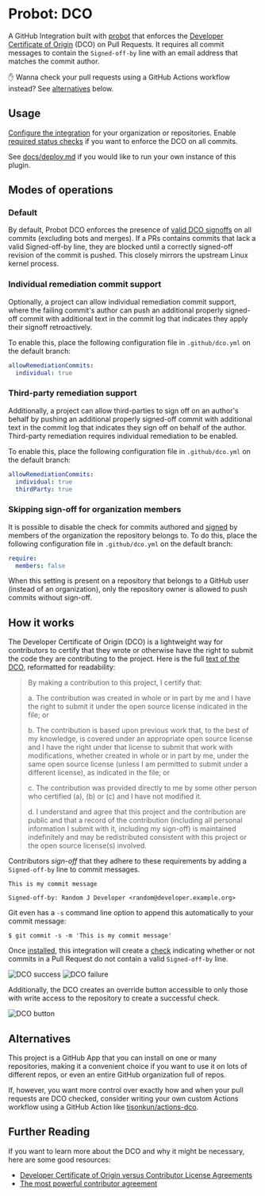 # Probot: DCO

A GitHub Integration built with [probot](https://github.com/probot/probot) that enforces the [Developer Certificate of Origin](https://developercertificate.org/) (DCO) on Pull Requests. It requires all commit messages to contain the `Signed-off-by` line with an email address that matches the commit author.

✋ Wanna check your pull requests using a GitHub Actions workflow instead? See [alternatives](#alternatives) below.

## Usage

[Configure the integration](https://github.com/apps/dco) for your organization or repositories. Enable [required status checks](docs/required-statuses.md) if you want to enforce the DCO on all commits.

See [docs/deploy.md](docs/deploy.md) if you would like to run your own instance of this plugin.

## Modes of operations

### Default

By default, Probot DCO enforces the presence of [valid DCO signoffs](#how-it-works) on all commits (excluding bots and merges). If a PRs contains commits that lack a valid Signed-off-by line, they are blocked until a correctly signed-off revision of the commit is pushed. This closely mirrors the upstream Linux kernel process.

### Individual remediation commit support

Optionally, a project can allow individual remediation commit support, where the failing commit's author can push an additional properly signed-off commit with additional text in the commit log that indicates they apply their signoff retroactively.

To enable this, place the following configuration file in `.github/dco.yml` on the default branch:

```yaml
allowRemediationCommits:
  individual: true
```

### Third-party remediation support

Additionally, a project can allow third-parties to sign off on an author's behalf by pushing an additional properly signed-off commit with additional text in the commit log that indicates they sign off on behalf of the author. Third-party remediation requires individual remediation to be enabled.

To enable this, place the following configuration file in `.github/dco.yml` on the default branch:

```yaml
allowRemediationCommits:
  individual: true
  thirdParty: true
```

### Skipping sign-off for organization members

It is possible to disable the check for commits authored and [signed](https://help.github.com/articles/signing-commits-using-gpg/) by members of the organization the repository belongs to. To do this, place the following configuration file in `.github/dco.yml` on the default branch:

```yaml
require:
  members: false
```

When this setting is present on a repository that belongs to a GitHub user (instead of an organization), only the repository owner is allowed to push commits without sign-off.

## How it works

The Developer Certificate of Origin (DCO) is a lightweight way for contributors to certify that they wrote or otherwise have the right to submit the code they are contributing to the project. Here is the full [text of the DCO](https://developercertificate.org/), reformatted for readability:

> By making a contribution to this project, I certify that:
>
> a. The contribution was created in whole or in part by me and I have the right to submit it under the open source license indicated in the file; or
>
> b. The contribution is based upon previous work that, to the best of my knowledge, is covered under an appropriate open source license and I have the right under that license to submit that work with modifications, whether created in whole or in part by me, under the same open source license (unless I am permitted to submit under a different license), as indicated in the file; or
>
> c. The contribution was provided directly to me by some other person who certified (a), (b) or (c) and I have not modified it.
>
> d. I understand and agree that this project and the contribution are public and that a record of the contribution (including all personal information I submit with it, including my sign-off) is maintained indefinitely and may be redistributed consistent with this project or the open source license(s) involved.

Contributors _sign-off_ that they adhere to these requirements by adding a `Signed-off-by` line to commit messages.

```
This is my commit message

Signed-off-by: Random J Developer <random@developer.example.org>
```

Git even has a `-s` command line option to append this automatically to your commit message:

```
$ git commit -s -m 'This is my commit message'
```

Once [installed](#usage), this integration will create a [check](https://developer.github.com/v3/checks/runs/) indicating whether or not commits in a Pull Request do not contain a valid `Signed-off-by` line.

![DCO success](https://user-images.githubusercontent.com/13410355/42352738-35f4e690-8071-11e8-9c8c-260e5868bfc8.png)
![DCO failure](https://user-images.githubusercontent.com/13410355/42352794-85fe1c9c-8071-11e8-834a-05a4aeb8cc90.png)

Additionally, the DCO creates an override button accessible to only those with write access to the repository to create a successful check.

![DCO button](https://user-images.githubusercontent.com/13410355/42353254-3bfa266a-8074-11e8-80b4-18760c5efeee.png)

## Alternatives

This project is a GitHub App that you can install on one or many repositories, making it a convenient choice if you want to use it on lots of different repos, or even an entire GitHub organization full of repos.

If, however, you want more control over exactly how and when your pull requests are DCO checked, consider writing your own custom Actions workflow using a GitHub Action like [tisonkun/actions-dco](https://github.com/tisonkun/actions-dco).

## Further Reading

If you want to learn more about the DCO and why it might be necessary, here are some good resources:

- [Developer Certificate of Origin versus Contributor License Agreements](https://julien.ponge.org/blog/developer-certificate-of-origin-versus-contributor-license-agreements/)
- [The most powerful contributor agreement](https://lwn.net/Articles/592503/)
